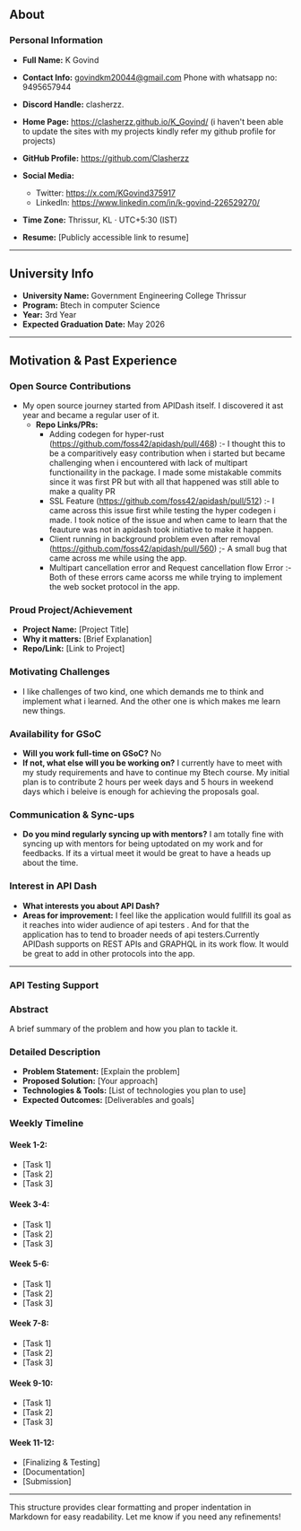 ## About  

### Personal Information  
- **Full Name:** K Govind
- **Contact Info:** govindkm20044@gmail.com   Phone with whatsapp no: 9495657944 
- **Discord Handle:** clasherzz. 
- **Home Page:** https://clasherzz.github.io/K_Govind/  (i haven't been able to update the sites with my projects  kindly refer my github profile for projects)
- **GitHub Profile:**  https://github.com/Clasherzz
- **Social Media:**  
  - Twitter: https://x.com/KGovind375917
  - LinkedIn: https://www.linkedin.com/in/k-govind-226529270/
  
- **Time Zone:** Thrissur, KL · UTC+5:30 (IST)
- **Resume:** [Publicly accessible link to resume]  

---

## University Info  

- **University Name:** Government Engineering College Thrissur 
- **Program:** Btech in computer Science 
- **Year:** 3rd Year
- **Expected Graduation Date:** May 2026

---

## Motivation & Past Experience  

### Open Source Contributions  
- My open source journey started from APIDash itself. I discovered it ast year and became a regular user of it.
  - **Repo Links/PRs:**
      - Adding codegen for hyper-rust (https://github.com/foss42/apidash/pull/468) :- I thought this to be a comparitively easy contribution when i started but became challenging when i encountered with lack of multipart functionaility in the package. I made some mistakable commits since it was first PR but with all that happened was still able to make a quality PR
      - SSL Feature (https://github.com/foss42/apidash/pull/512) :- I came across this issue first while testing the hyper codegen i made. I took notice of the issue and when came to learn that the feauture was not in apidash took initiative to make it happen.
      - Client running in background problem even after removal (https://github.com/foss42/apidash/pull/560) ;- A small bug that came across me while using the app.
      - Multipart cancellation error and Request cancellation flow Error :- Both of these errors came acorss me while trying to implement the web socket protocol in the app.

### Proud Project/Achievement  
- **Project Name:** [Project Title]  
- **Why it matters:** [Brief Explanation]  
- **Repo/Link:** [Link to Project]  

### Motivating Challenges  
- I like challenges of two kind, one which demands me to think and implement what i learned. And the other  one is which makes me learn new things.

### Availability for GSoC  
- **Will you work full-time on GSoC?** No  
- **If not, what else will you be working on?** I currently have to meet with my study requirements and have to continue my Btech course. My initial plan is to contribute 2 hours per week days and 5 hours in weekend days which i beleive is enough for achieving the proposals goal.
   

### Communication & Sync-ups  
- **Do you mind regularly syncing up with mentors?** I am totally fine with syncing up with mentors for being uptodated on my work and for feedbacks. If its a virtual meet it would be great to have a heads up about the time.  

### Interest in API Dash  
- **What interests you about API Dash?** 
- **Areas for improvement:** I feel like the application would fullfill its goal as it reaches into wider audience of api testers . And for that the application has to tend to broader needs of api testers.Currently APIDash supports on REST APIs and GRAPHQL in its work flow. It would be great to add in other protocols into the app.

---



 
### API Testing Support 



### Abstract  
A brief summary of the problem and how you plan to tackle it.  

### Detailed Description  
- **Problem Statement:** [Explain the problem]  
- **Proposed Solution:** [Your approach]  
- **Technologies & Tools:** [List of technologies you plan to use]  
- **Expected Outcomes:** [Deliverables and goals]  

### Weekly Timeline  

#### **Week 1-2:**  
- [Task 1]  
- [Task 2]  
- [Task 3]  

#### **Week 3-4:**  
- [Task 1]  
- [Task 2]  
- [Task 3]  

#### **Week 5-6:**  
- [Task 1]  
- [Task 2]  
- [Task 3]  

#### **Week 7-8:**  
- [Task 1]  
- [Task 2]  
- [Task 3]  

#### **Week 9-10:**  
- [Task 1]  
- [Task 2]  
- [Task 3]  

#### **Week 11-12:**  
- [Finalizing & Testing]  
- [Documentation]  
- [Submission]  

---

This structure provides clear formatting and proper indentation in Markdown for easy readability. Let me know if you need any refinements!

